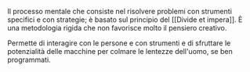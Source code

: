 Il processo mentale che consiste nel risolvere problemi con strumenti specifici e con strategie; è basato sul principio del [[Divide et impera]].
È una metodologia rigida che non favorisce molto il pensiero creativo.

Permette di interagire con le persone e con strumenti e di sfruttare le potenzialità delle macchine per colmare le lentezze dell'uomo, se ben programmati.